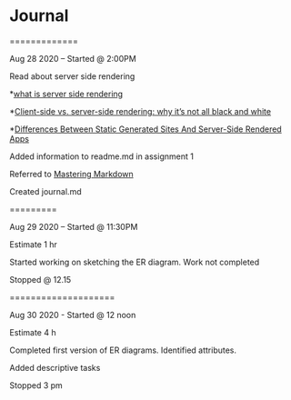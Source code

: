 # Journal

=============

Aug 28 2020 – Started @ 2:00PM

Read about server side rendering

*[what is server side rendering](https://www.educative.io/edpresso/what-is-server-side-rendering)

*[Client-side vs. server-side rendering: why it’s not all black and white](https://www.freecodecamp.org/news/what-exactly-is-client-side-rendering-and-hows-it-different-from-server-side-rendering-bd5c786b340d/)

*[Differences Between Static Generated Sites And Server-Side Rendered Apps](https://www.smashingmagazine.com/2020/07/differences-static-generated-sites-server-side-rendered-apps/)

Added information to readme.md in assignment 1

Referred to  [Mastering Markdown](https://guides.github.com/features/mastering-markdown/)


Created journal.md

=========

Aug 29 2020 – Started @ 11:30PM

Estimate 1 hr

Started working on sketching the ER diagram. Work not completed

Stopped @ 12.15

====================

Aug 30 2020 - Started @ 12 noon

Estimate 4 h

Completed first version of ER diagrams. Identified attributes.

Added descriptive tasks

Stopped 3 pm





